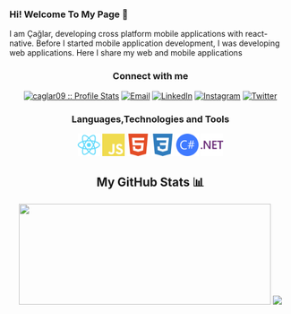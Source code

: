 ### Hi! Welcome To My Page 👋

I am Çağlar, developing cross platform mobile applications with react-native. Before I started mobile application development, I was developing web applications. Here I share my web and mobile applications

### <h3 align="center">Connect with me</h3>

<p align="center">
<a href="https://github.com/caglar09" target="_blank"><img src="https://komarev.com/ghpvc/?username=caglar09&color=green" alt="caglar09 :: Profile Stats"></a>
<a href="mailto:cglryldrm.09@gmail.com" target="_blank"><img alt="Email" src="https://img.shields.io/badge/Gmail-cglryldrm.09@gmail.com-4353ff?style=social&logo=gmail"></a>
<a href="https://www.linkedin.com/in/cglr-yldrm/" target="_blank"><img alt="LinkedIn" src="https://img.shields.io/badge/LinkedIn-Çağlar_Yıldırım-0e76a8?style=flat-square&logo=linkedin"></a>
<a href="https://www.instagram.com/cglryldrm09/" target="_blank"><img alt="Instagram" src="https://img.shields.io/badge/Instagram-Çağlar_Yıldırım-E4405F?style=flat-square&logo=instagram"></a>
  <a href="https://twitter.com/cglryldrm_09" target="_blank"><img alt="Twitter" src="https://img.shields.io/badge/Twitter-Çağlar_Yıldırım-1DA1F2?style=flat-square&logo=twitter"></a>
</p>

### <h3 align="center"> Languages,Technologies and Tools</h3>

<p align="center"> 
<img src="./logos/react.svg" alt="React Native" width="40" height="40"/>
<img src="./logos/javascript.svg" alt="Javascript" width="40" height="40"/>
<img src="./logos/html.svg" alt="html" width="40" height="40"/>
<img src="./logos/css.svg" alt="Css" width="40" height="40"/>
<img src="./logos/csharp.svg" alt="c#" width="40" height="40"/> 
<img src="./logos/net.svg" alt=".Net" width="40" height="40"/>

### <h2 align="center">My GitHub Stats :bar_chart:</h2>

<p align="center">
    <img src="https://github-readme-stats.vercel.app/api?username=caglar09&show_icons=true&theme=github-light" width="450" height="180"></div>
    <img src="https://github-readme-stats.vercel.app/api/top-langs/?username=caglar09&show_icons=true&layout=compact&theme=github-light" height="180" ></div>
</p>
